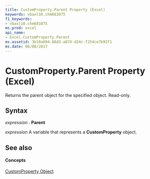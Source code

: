 ```yaml
---
title: CustomProperty.Parent Property (Excel)
keywords: vbaxl10.chm681075
f1_keywords:
- vbaxl10.chm681075
ms.prod: excel
api_name:
- Excel.CustomProperty.Parent
ms.assetid: 3b10a084-88d3-a874-d24c-f254ce7b92f1
ms.date: 06/08/2017
---
```



# CustomProperty.Parent Property (Excel)

Returns the parent object for the specified object. Read-only.


## Syntax

 _expression_ . **Parent**

 _expression_ A variable that represents a **CustomProperty** object.


## See also


#### Concepts


[CustomProperty Object](Excel.CustomProperty.md)

